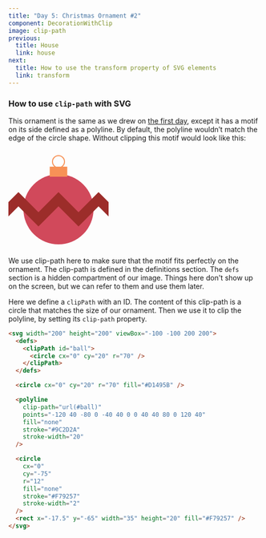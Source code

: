 ```yaml
---
title: "Day 5: Christmas Ornament #2"
component: DecorationWithClip
image: clip-path
previous:
  title: House
  link: house
next:
  title: How to use the transform property of SVG elements
  link: transform
---
```


### How to use `clip-path` with SVG

This ornament is the same as we drew on <a href="/svg/basic-shapes">the first day</a>, except it has a motif on its side defined as a polyline. By default, the polyline wouldn’t match the edge of the circle shape. Without clipping this motif would look like this:

<div class="center">
  <svg width="200" height="200" viewBox="-100 -100 200 200">
    <circle cx="0" cy="20" r="70" fill="#D1495B" />
    <polyline
      points="-120 40 -80 0 -40 40 0 0 40 40 80 0 120 40"
      fill="none"
      stroke="#9C2D2A"
      stroke-width="20"
    />
    <circle
      cx="0"
      cy="-75"
      r="12"
      fill="none"
      stroke="#F79257"
      stroke-width="2"
    />
  <rect x="-17.5" y="-65" width="35" height="20" fill="#F79257" />
  </svg>
</div>

We use clip-path here to make sure that the motif fits perfectly on the ornament. The clip-path is defined in the definitions section. The `defs` section is a hidden compartment of our image. Things here don't show up on the screen, but we can refer to them and use them later.

Here we define a `clipPath` with an ID. The content of this clip-path is a circle that matches the size of our ornament. Then we use it to clip the polyline, by setting its `clip-path` property.

<div class="code-flex">

```html
<svg width="200" height="200" viewBox="-100 -100 200 200">
  <defs>
    <clipPath id="ball">
      <circle cx="0" cy="20" r="70" />
    </clipPath>
  </defs>

  <circle cx="0" cy="20" r="70" fill="#D1495B" />

  <polyline
    clip-path="url(#ball)"
    points="-120 40 -80 0 -40 40 0 0 40 40 80 0 120 40"
    fill="none"
    stroke="#9C2D2A"
    stroke-width="20"
  />

  <circle
    cx="0"
    cy="-75"
    r="12"
    fill="none"
    stroke="#F79257"
    stroke-width="2"
  />
  <rect x="-17.5" y="-65" width="35" height="20" fill="#F79257" />
</svg>
```

</div>
